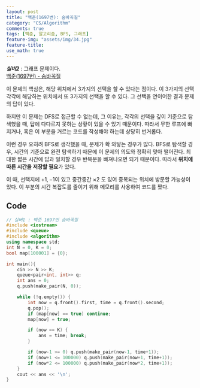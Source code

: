 ```yaml
---
layout: post
title: "백준(1697번): 숨바꼭질"
category: "CS/Algorithm"
comments: true
tags: [백준, 알고리즘, BFS, 그래프]
feature-img: "assets/img/34.jpg"
feature-title:
use_math: true
---
```


**_실버2_** : 그래프 문제이다.  
[백준(1697번) - 숨바꼭질](https://www.acmicpc.net/problem/1697)

이 문제의 핵심은, 해당 위치에서 3가지의 선택을 할 수 있다는 점이다. 이 3가지의 선택 각각에 해당하는 위치에서 또 3가지의 선택을 할 수 있다. 그 선택을 연이어한 결과 문제의 답이 있다.

하지만 이 문제는 DFS로 접근할 수 없는데, 그 이유는, 각각의 선택을 깊이 기준으로 탐색했을 때, 답에 다다르지 못하는 상황이 있을 수 있기 때문이다. 따라서 무한 루프에 빠지거나, 혹은 이 부분을 거르는 코드를 작성해야 하는데 상당히 번거롭다.

이런 경우 오히려 BFS로 생각했을 때, 문제가 확 와닿는 경우가 많다. BFS로 탐색할 경우, 시간의 기준으로 완전 탐색하기 때문에 이 문제의 의도와 정확히 맞아 떨어진다. 최대한 짧은 시간에 답과 일치할 경우 반복문을 빠져나오면 되기 때문이다. 따라서 **위치에 따른 시간을 저장할 필요**가 있다.

이 때, 선택지에 $+1, -1$이 있고 중간중간 $\times2$ 도 있어 중복되는 위치에 방문할 가능성이 있다. 이 부분의 시간 복잡도를 줄이기 위해 메모리를 사용하여 코드를 짰다.

## Code

```c++
// 실버1 : 백준 1697번 숨바꼭질
#include <iostream>
#include <queue>
#include <algorithm>
using namespace std;
int N = 0, K = 0;
bool map[100001] = {0};

int main(){
    cin >> N >> K;
    queue<pair<int, int>> q;
    int ans = 0;
    q.push(make_pair(N, 0));

    while (!q.empty()) {
        int now = q.front().first, time = q.front().second;
        q.pop();
        if (map[now] == true) continue;
        map[now] = true;

        if (now == K) {
            ans = time; break;
        }

        if (now-1 >= 0) q.push(make_pair(now-1, time+1));
        if (now+1 <= 100000) q.push(make_pair(now+1, time+1));
        if (now*2 <= 100000) q.push(make_pair(now*2, time+1));
    }
    cout << ans << '\n';
}
```
